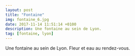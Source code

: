 ```yaml
---
layout: post
title: "Fontaine"
img: fontaine_6.jpg
date: 2017-11-14 11:51:14 +0100
description: Une fontaine au sein de Lyon.
tag: [fontaine, lyon]
---
```


Une fontaine au sein de Lyon. Fleur et eau au rendez-vous.